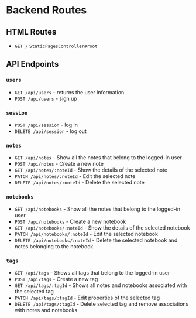 # Backend Routes

## HTML Routes
* `GET /` `StaticPagesController#root`

## API Endpoints

### `users`
* `GET /api/users` - returns the user information
* `POST /api/users` - sign up

### `session`
* `POST /api/session` - log in
* `DELETE /api/session` - log out

### `notes`
* `GET /api/notes` - Show all the notes that belong to the logged-in user
* `POST /api/notes` - Create a new note
* `GET /api/notes/:noteId` - Show the details of the selected note
* `PATCH /api/notes/:noteId` - Edit the selected note
* `DELETE /api/notes/:noteId` - Delete the selected note

### `notebooks`
* `GET /api/notebooks` - Show all the notes that belong to the logged-in user
* `POST /api/notebooks` - Create a new notebook
* `GET /api/notebooks/:noteId` - Show the details of the selected notebook
* `PATCH /api/notebooks/:noteId` - Edit the selected notebook
* `DELETE /api/notebooks/:noteId` - Delete the selected notebook and notes belonging to the notebook

### `tags`
* `GET /api/tags` - Shows all tags that belong to the logged-in user
* `POST /api/tags` - Create a new tag
* `GET /api/tags/:tagId` - Shows all notes and notebooks associated with the selected tag
* `PATCH /api/tags/:tagId` - Edit properties of the selected tag
* `DELETE /api/tags/:tagId` - Delete selected tag and remove associations with notes and notebooks